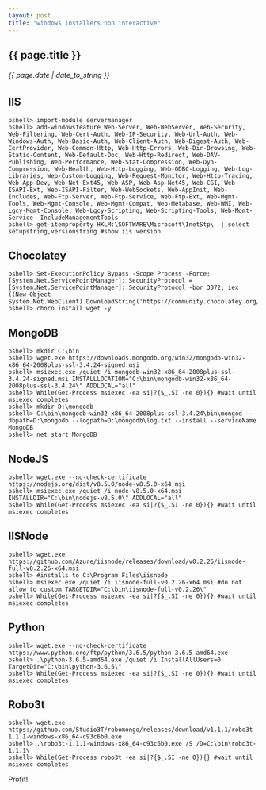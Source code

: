 ```yaml
---
layout: post
title: "windows installers non interactive"
---
```


## {{ page.title }}

###### {{ page.date | date_to_string }}

## IIS

    pshell> import-module servermanager
    pshell> add-windowsfeature Web-Server, Web-WebServer, Web-Security, Web-Filtering, Web-Cert-Auth, Web-IP-Security, Web-Url-Auth, Web-Windows-Auth, Web-Basic-Auth, Web-Client-Auth, Web-Digest-Auth, Web-CertProvider, Web-Common-Http, Web-Http-Errors, Web-Dir-Browsing, Web-Static-Content, Web-Default-Doc, Web-Http-Redirect, Web-DAV-Publishing, Web-Performance, Web-Stat-Compression, Web-Dyn-Compression, Web-Health, Web-Http-Logging, Web-ODBC-Logging, Web-Log-Libraries, Web-Custom-Logging, Web-Request-Monitor, Web-Http-Tracing, Web-App-Dev, Web-Net-Ext45, Web-ASP, Web-Asp-Net45, Web-CGI, Web-ISAPI-Ext, Web-ISAPI-Filter, Web-WebSockets, Web-AppInit, Web-Includes, Web-Ftp-Server, Web-Ftp-Service, Web-Ftp-Ext, Web-Mgmt-Tools, Web-Mgmt-Console, Web-Mgmt-Compat, Web-Metabase, Web-WMI, Web-Lgcy-Mgmt-Console, Web-Lgcy-Scripting, Web-Scripting-Tools, Web-Mgmt-Service –IncludeManagementTools
    pshell> get-itemproperty HKLM:\SOFTWARE\Microsoft\InetStp\  | select setupstring,versionstring #show iis version

## Chocolatey

    pshell> Set-ExecutionPolicy Bypass -Scope Process -Force; [System.Net.ServicePointManager]::SecurityProtocol = [System.Net.ServicePointManager]::SecurityProtocol -bor 3072; iex ((New-Object System.Net.WebClient).DownloadString('https://community.chocolatey.org/install.ps1'))
    pshell> choco install wget -y

## MongoDB

    pshell> mkdir C:\bin
    pshell> wget.exe https://downloads.mongodb.org/win32/mongodb-win32-x86_64-2008plus-ssl-3.4.24-signed.msi
    pshell> msiexec.exe /quiet /i mongodb-win32-x86_64-2008plus-ssl-3.4.24-signed.msi INSTALLLOCATION="C:\bin\mongodb-win32-x86_64-2008plus-ssl-3.4.24\" ADDLOCAL="all"
    pshell> While(Get-Process msiexec -ea si|?{$_.SI -ne 0}){} #wait until msiexec completes
    pshell> mkdir D:\mongodb
    pshell> C:\bin\mongodb-win32-x86_64-2008plus-ssl-3.4.24\bin\mongod --dbpath=D:\mongodb --logpath=D:\mongodb\log.txt --install --serviceName MongoDB
    pshell> net start MongoDB

## NodeJS

    pshell> wget.exe --no-check-certificate https://nodejs.org/dist/v8.5.0/node-v8.5.0-x64.msi
    pshell> msiexec.exe /quiet /i node-v8.5.0-x64.msi INSTALLDIR="C:\bin\nodejs-v8.5.0\" ADDLOCAL="all"
    pshell> While(Get-Process msiexec -ea si|?{$_.SI -ne 0}){} #wait until msiexec completes

## IISNode

    pshell> wget.exe https://github.com/Azure/iisnode/releases/download/v0.2.26/iisnode-full-v0.2.26-x64.msi
    pshell> #installs to C:\Program Files\iisnode
    pshell> msiexec.exe /quiet /i iisnode-full-v0.2.26-x64.msi #do not allow to custom TARGETDIR="C:\bin\iisnode-full-v0.2.26\"
    pshell> While(Get-Process msiexec -ea si|?{$_.SI -ne 0}){} #wait until msiexec completes

## Python

    pshell> wget.exe --no-check-certificate https://www.python.org/ftp/python/3.6.5/python-3.6.5-amd64.exe
    pshell> .\python-3.6.5-amd64.exe /quiet /i InstallAllUsers=0 TargetDir="C:\bin\python-3.6.5\"
    pshell> While(Get-Process msiexec -ea si|?{$_.SI -ne 0}){} #wait until msiexec completes

## Robo3t

    pshell> wget.exe https://github.com/Studio3T/robomongo/releases/download/v1.1.1/robo3t-1.1.1-windows-x86_64-c93c6b0.exe
    pshell> .\robo3t-1.1.1-windows-x86_64-c93c6b0.exe /S /D=C:\bin\robo3t-1.1.1\
    pshell> While(Get-Process robo3t -ea si|?{$_.SI -ne 0}){} #wait until msiexec completes

Profit!

